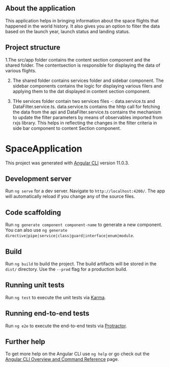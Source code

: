## About the application
This application helps in bringing information about the space flights that happened in the world history. It also gives you an option to fliter the data based on  the launch year, launch status and landing status.

## Project structure

1.The src/app folder contains the content section component and the shared folder. The contentsection is responsible for displaying the data of various flights.

2. The shared folder contains services folder and sidebar component. The sidebar components contains the logic for displaying various filers and applying them to the dat displayed in content section component.

3. THe services folder contain two services files -: data.service.ts and DataFilter.service.ts. data.service.ts contains the hhtp call for fetching the data from the api and DataFilter.service.ts contains the mechanism to update the filter parameters by means of observables imported from rxjs library. This helps in reflecting the changes in the filter criteria in side bar component to content Section component.

# SpaceApplication

This project was generated with [Angular CLI](https://github.com/angular/angular-cli) version 11.0.3.

## Development server

Run `ng serve` for a dev server. Navigate to `http://localhost:4200/`. The app will automatically reload if you change any of the source files.

## Code scaffolding

Run `ng generate component component-name` to generate a new component. You can also use `ng generate directive|pipe|service|class|guard|interface|enum|module`.

## Build

Run `ng build` to build the project. The build artifacts will be stored in the `dist/` directory. Use the `--prod` flag for a production build.

## Running unit tests

Run `ng test` to execute the unit tests via [Karma](https://karma-runner.github.io).

## Running end-to-end tests

Run `ng e2e` to execute the end-to-end tests via [Protractor](http://www.protractortest.org/).

## Further help

To get more help on the Angular CLI use `ng help` or go check out the [Angular CLI Overview and Command Reference](https://angular.io/cli) page.
